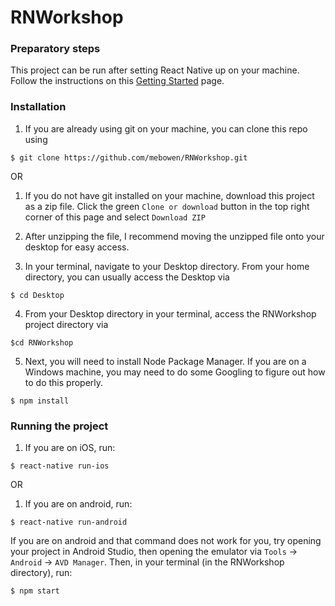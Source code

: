 # RNWorkshop

### Preparatory steps

This project can be run after setting React Native up on your machine. Follow the instructions on this [Getting Started](https://facebook.github.io/react-native/docs/getting-started.html) page.

### Installation

1. If you are already using git on your machine, you can clone this repo using

```
$ git clone https://github.com/mebowen/RNWorkshop.git
```
OR

1. If you do not have git installed on your machine, download this project as a zip file. Click the green `Clone or download` button in the top right corner of this page and select `Download ZIP`

2. After unzipping the file, I recommend moving the unzipped file onto your desktop for easy access.

3. In your terminal, navigate to your Desktop directory. From your home directory, you can usually access the Desktop via

```
$ cd Desktop
```

4. From your Desktop directory in your terminal, access the RNWorkshop project directory via

```
$cd RNWorkshop
```

5. Next, you will need to install Node Package Manager. If you are on a Windows machine, you may need to do some Googling to figure out how to do this properly.

```
$ npm install
```

### Running the project

1. If you are on iOS, run:

```
$ react-native run-ios
```

OR 

1. If you are on android, run:

```
$ react-native run-android
```

If you are on android and that command does not work for you, try opening your project in Android Studio, then opening the emulator via `Tools` -> `Android` -> `AVD Manager`. Then, in your terminal (in the RNWorkshop directory), run:

```
$ npm start
```

